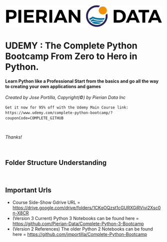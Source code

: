 <p align="center">
<img src="https://raw.githubusercontent.com/hpngithub/PythonBCProject/main/PythonBootCamp/ReadMeImage/Pierian_Data_Logo.png" width="500x"/>
</p>

# UDEMY : The Complete Python Bootcamp From Zero to Hero in Python. 

#### Learn Python like a Professional Start from the basics and go all the way to creating your own applications and games

*_Created by Jose Portilla, Copyright(©) by Pierian Data Inc_* 

 ```Get it now for 95% off with the Udemy Main Course link: https://www.udemy.com/complete-python-bootcamp/?couponCode=COMPLETE_GITHUB```

<br>

*_Thanks!_*

<br>

## Folder Structure Understanding


<br>

## Important Urls
+ Course Side-Show Gdrive URL = https://drive.google.com/drive/folders/1CKqOQzst1cGURXGiRVivi2Xsc0n-X8CR
+ (Version 3 Current) Python 3 Notebooks can be found here = https://github.com/Pierian-Data/Complete-Python-3-Bootcamp
+ (Version 2 References) The older Python 2 Notebooks can be found here = https://github.com/jmportilla/Complete-Python-Bootcamp

